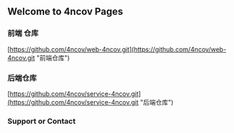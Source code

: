 ## Welcome to 4ncov Pages



### 前端 仓库

[https://github.com/4ncov/web-4ncov.git](https://github.com/4ncov/web-4ncov.git "前端仓库")

### 后端仓库

[https://github.com/4ncov/service-4ncov.git](https://github.com/4ncov/service-4ncov.git "后端仓库")

### Support or Contact



